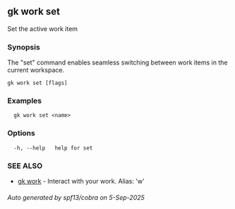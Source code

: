 ## gk work set

Set the active work item

### Synopsis


The "set" command enables seamless switching between work items in the current workspace.


```
gk work set [flags]
```

### Examples

```
  gk work set <name>
```

### Options

```
  -h, --help   help for set
```

### SEE ALSO

* [gk work](gk_work.md)	 - Interact with your work. Alias: 'w'

###### Auto generated by spf13/cobra on 5-Sep-2025
